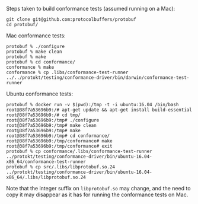 Steps taken to build conformance tests (assumed running on a Mac):

```
git clone git@github.com:protocolbuffers/protobuf
cd protobuf/
```

Mac conformance tests:

```
protobuf % ./configure
protobuf % make clean
protobuf % make
protobuf % cd conformance/
conformance % make
conformance % cp .libs/conformance-test-runner ../../protokt/testing/conformance-driver/bin/darwin/conformance-test-runner
```

Ubuntu conformance tests:
```
protobuf % docker run -v $(pwd):/tmp -t -i ubuntu:16.04 /bin/bash
root@38f7a53696b9:/# apt-get update && apt-get install build-essential
root@38f7a53696b9:/# cd tmp/
root@38f7a53696b9:/tmp# ./configure
root@38f7a53696b9:/tmp# make clean
root@38f7a53696b9:/tmp# make
root@38f7a53696b9:/tmp# cd conformance/
root@38f7a53696b9:/tmp/conformance# make
root@38f7a53696b9:/tmp/conformance# exit
protobuf % cp conformance/.libs/conformance-test-runner ../protokt/testing/conformance-driver/bin/ubuntu-16.04-x86_64/conformance-test-runner
protobuf % cp src/.libs/libprotobuf.so.24 ../protokt/testing/conformance-driver/bin/ubuntu-16.04-x86_64/.libs/libprotobuf.so.24
```

Note that the integer suffix on `libprotobuf.so` may change, and the need to
copy it may disappear as it has for running the conformance tests on Mac.
